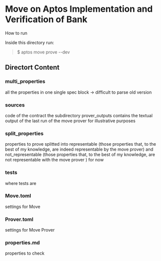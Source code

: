 # Move on Aptos Implementation and Verification of Bank

How to run

Inside this directory run:

> $ aptos move prove --dev

## Directort Content
 
### multi_properties
all the properties in one single spec block -> difficult to parse old version

### sources 
code of the contract
the subdirectory prover_outputs contains the textual output of the last run of the move prover for illustrative purposes 

### split_properties
properties to prove splitted into representable 
(those properties that, to the best of my knowledge, are indeed representable by the move prover)
and not_representable (those properties that, to the best of my knowledge, are not representable with the move prover ) for now

### tests 
where tests are

### Move.toml 
settings for Move 

### Prover.toml 
settings for Move Prover

### properties.md 
properties to check
